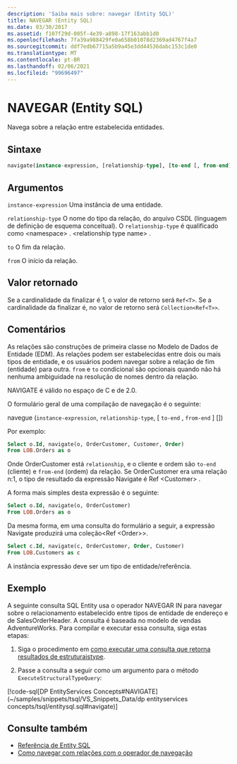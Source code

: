 ```yaml
---
description: 'Saiba mais sobre: navegar (Entity SQL)'
title: NAVEGAR (Entity SQL)
ms.date: 03/30/2017
ms.assetid: f107f29d-005f-4e39-a898-17f163abb1d0
ms.openlocfilehash: 7fa39a988429fe0a658b01078d2369ad4767f4a7
ms.sourcegitcommit: ddf7edb67715a5b9a45e3dd44536dabc153c1de0
ms.translationtype: MT
ms.contentlocale: pt-BR
ms.lasthandoff: 02/06/2021
ms.locfileid: "99696497"
---
```

# <a name="navigate-entity-sql"></a>NAVEGAR (Entity SQL)

Navega sobre a relação entre estabelecida entidades.

## <a name="syntax"></a>Sintaxe

```sql
navigate(instance-expression, [relationship-type], [to-end [, from-end] ])
```

## <a name="arguments"></a>Argumentos

`instance-expression` Uma instância de uma entidade.

`relationship-type` O nome do tipo da relação, do arquivo CSDL (linguagem de definição de esquema conceitual). O `relationship-type` é qualificado como \<namespace> . \<relationship type name> .

`to` O fim da relação.

`from` O início da relação.

## <a name="return-value"></a>Valor retornado

Se a cardinalidade da finalizar é 1, o valor de retorno será `Ref<T>`. Se a cardinalidade da finalizar é, no valor de retorno será `Collection<Ref<T>>`.

## <a name="remarks"></a>Comentários

As relações são construções de primeira classe no Modelo de Dados de Entidade (EDM). As relações podem ser estabelecidas entre dois ou mais tipos de entidade, e os usuários podem navegar sobre a relação de fim (entidade) para outra. `from` e `to` condicional são opcionais quando não há nenhuma ambiguidade na resolução de nomes dentro da relação.

NAVIGATE é válido no espaço de C e de 2.0.

O formulário geral de uma compilação de navegação é o seguinte:

navegue (`instance-expression`, `relationship-type`, [ `to-end` , `from-end` ] [])

Por exemplo:

```sql
Select o.Id, navigate(o, OrderCustomer, Customer, Order)
From LOB.Orders as o
```

Onde OrderCustomer está `relationship`, e o cliente e ordem são `to-end` (cliente) e `from-end` (ordem) da relação. Se OrderCustomer era uma relação n:1, o tipo de resultado da expressão Navigate é Ref \<Customer> .

A forma mais simples desta expressão é o seguinte:

```sql
Select o.Id, navigate(o, OrderCustomer)
From LOB.Orders as o
```

Da mesma forma, em uma consulta do formulário a seguir, a expressão Navigate produzirá uma coleção<Ref \<Order>>.

```sql
Select c.Id, navigate(c, OrderCustomer, Order, Customer)
From LOB.Customers as c
```

A instância expressão deve ser um tipo de entidade/referência.

## <a name="example"></a>Exemplo

A seguinte consulta SQL Entity usa o operador NAVEGAR IN para navegar sobre o relacionamento estabelecido entre tipos de entidade de endereço e de SalesOrderHeader. A consulta é baseada no modelo de vendas AdventureWorks. Para compilar e executar essa consulta, siga estas etapas:

1. Siga o procedimento em [como executar uma consulta que retorna resultados de estruturaistype](../how-to-execute-a-query-that-returns-structuraltype-results.md).

2. Passe a consulta a seguir como um argumento para o método `ExecuteStructuralTypeQuery`:

 [!code-sql[DP EntityServices Concepts#NAVIGATE](~/samples/snippets/tsql/VS_Snippets_Data/dp entityservices concepts/tsql/entitysql.sql#navigate)]

## <a name="see-also"></a>Consulte também

- [Referência de Entity SQL](entity-sql-reference.md)
- [Como navegar com relações com o operador de navegação](navigate-entity-sql.md)
